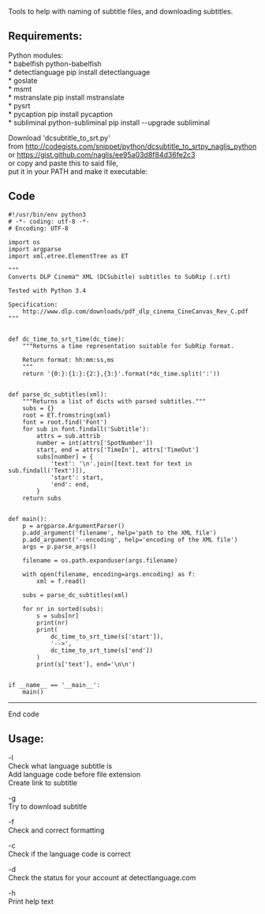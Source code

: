 Tools to help with naming of subtitle files, and downloading subtitles.

Requirements:
----------------------------------------------
  Python modules:  
  	* babelfish			python-babelfish  
  	* detectlanguage						pip install detectlanguage  
  	* goslate  
  	* msmt  
    * mstranslate							pip install mstranslate  
    * pysrt  
    * pycaption								pip install pycaption  
    * subliminal		python-subliminal	pip install --upgrade subliminal  
    
    
Download 'dcsubtitle_to_srt.py'  
from http://codegists.com/snippet/python/dcsubtitle_to_srtpy_naglis_python  
or https://gist.github.com/naglis/ee95a03d8f84d36fe2c3  
or copy and paste this to said file,  
put it in your PATH and make it executable:  
	
Code
-----
	#!/usr/bin/env python3  
	# -*- coding: utf-8 -*-  
	# Encoding: UTF-8  
	
	import os  
	import argparse  
	import xml.etree.ElementTree as ET  
	 
	"""  
	Converts DLP Cinema™ XML (DCSubitle) subtitles to SubRip (.srt)  
	 
	Tested with Python 3.4  
	 
	Specification:  
	    http://www.dlp.com/downloads/pdf_dlp_cinema_CineCanvas_Rev_C.pdf  
	"""  
	 
	 
	def dc_time_to_srt_time(dc_time):  
	    """Returns a time representation suitable for SubRip format.  
	 
	    Return format: hh:mm:ss,ms  
	    """  
	    return '{0:}:{1:}:{2:},{3:}'.format(*dc_time.split(':'))  
	 
	 
	def parse_dc_subtitles(xml):  
	    """Returns a list of dicts with parsed subtitles."""  
	    subs = {}  
	    root = ET.fromstring(xml)  
	    font = root.find('Font')  
	    for sub in font.findall('Subtitle'):  
	        attrs = sub.attrib  
	        number = int(attrs['SpotNumber'])  
	        start, end = attrs['TimeIn'], attrs['TimeOut']  
	        subs[number] = {  
	            'text': '\n'.join([text.text for text in sub.findall('Text')]),  
	            'start': start,  
	            'end': end,  
	        }  
	    return subs  
	 
	 
	def main():  
	    p = argparse.ArgumentParser()  
	    p.add_argument('filename', help='path to the XML file')  
	    p.add_argument('--encoding', help='encoding of the XML file')  
	    args = p.parse_args()  
	 
	    filename = os.path.expanduser(args.filename)  
	 
	    with open(filename, encoding=args.encoding) as f:  
	        xml = f.read()  
	 
	    subs = parse_dc_subtitles(xml)  
	 
	    for nr in sorted(subs):  
	        s = subs[nr]  
	        print(nr)  
	        print(  
	            dc_time_to_srt_time(s['start']),  
	            '-->',  
	            dc_time_to_srt_time(s['end'])  
	        )  
	        print(s['text'], end='\n\n')  
	 
	 
	if __name__ == '__main__':  
	    main()  
-----  
End code  
    
Usage:  
-----------------------------------------------

-l  
Check what language subtitle is  
Add language code before file extension  
Create link to subtitle  

-g  
Try to download subtitle  

-f  
Check and correct formatting  

-c  
Check if the language code is correct  

-d  
Check the status for your account at detectlanguage.com  

-h  
Print help text  
